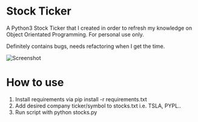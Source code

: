 # Stock Ticker
A Python3 Stock Ticker that I created in order to refresh my knowledge on Object Orientated Programming. For personal use only.

Definitely contains bugs, needs refactoring when I get the time.

![Screenshot](https://i.imgur.com/pHQoZIK.png)

# How to use
1. Install requirements via pip install -r requirements.txt
2. Add desired company ticker/symbol to stocks.txt i.e. TSLA, PYPL..
3. Run script with python stocks.py
